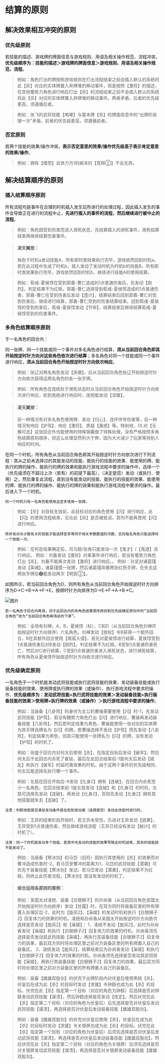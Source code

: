 # 结算的原则


## 解决效果相互冲突的原则


### 优先级原则
若技能的描述、游戏牌的牌面信息与游戏规则、用语及相关操作规范、流程冲突，**优先级顺序为：技能的描述＞游戏牌的牌面信息＞游戏规则、用语及相关操作规范、流程**。

> 例如：角色打出的牌按照游戏规则在打出流程结束之前会插入默认的系统将此【杀】对应的实体牌置入弃牌堆的移动事件，但是按照【激将】的描述，在其他蜀势力角色进行响应打出【杀】的流程结束之前不会插入默认的系统将此【杀】对应的实体牌置入弃牌堆的移动事件。两者矛盾，后者的优先级更高，须遵循后者。

> 例如：张飞的武将技能【咆哮】与基本牌【杀】的牌面信息中的“出牌阶段限一次”矛盾，前者的优先级更高，须遵循前者。


### 否定原则
若两个技能的效果/操作冲突，**表示否定意思的效果/操作优先级高于表示肯定意思的效果/操作**。

> 例如：拥有【缠怨】且体力为1的阚泽的【宽释②】不会无效。


## 解决结算顺序的原则


### 插入结算顺序原则
所有流程均是事件在合理的时机插入发生后所进行的处理过程，因此插入发生的事件会导致正在进行的流程中止，**先进行插入的事件的流程，然后继续进行被中止的流程**。

> 例如：角色因受到伤害而进入濒死状态，先结算插入的濒死事件，濒死结算结束再继续结算伤害事件。

> #### 凌天翼按：
> 角色于时机a发动技能A，所有即时类效果执行完毕，游戏依然回到时机a。若在此过程中生成了时机b，插入发动了发动时机为时机b的技能B，所有即时类效果执行完毕，游戏依然回到时机b，继续进行技能A的使用结算。

> 例如：荀彧-夏侯惇在受到郭嘉-曹仁造成的1点普通伤害后，先发动【刚烈】，判定结果不为红桃，郭嘉-曹仁选择受到荀彧-夏侯惇造成的1点普通伤害，郭嘉-曹仁在受到伤害后发动【遗计】，结算结束后回到郭嘉-曹仁的受到伤害后，继续进行结算，郭嘉-曹仁受到的伤害结算结束。回到荀彧-夏侯惇的受到伤害后，荀彧-夏侯惇发动【节命】，结算结束后继续结算荀彧-夏侯惇受到的伤害事件。


### 多角色结算顺序原则

于一名角色的回合内：

同一张牌、同一个技能或同一个事件对多名角色进行结算，**须从当前回合角色即其开始按逆时针方向对这些角色依次进行结算**；多名角色对同一个技能或同一个事件进行响应，**须从当前回合角色开始按逆时针方向依次响应**。
> 例如：张辽对两名角色发动【突袭】，应从当前回合角色张辽开始按逆时针方向依次获得这两名角色的各一张手牌。

> 例如：所有角色在庞统处于濒死状态时从当前回合角色开始按逆时针方向依次进行响应，轮到庞统进行响应时，庞统能发动【涅槃】。

> #### 凌天翼按：
> 前一种情况有对多名角色使用牌、发动【归心】、连环传导伤害等，后一种情况有响应【护驾】、响应【激将】、质疑【蛊惑】等。特别地，OL对【无懈可击】这张回合外也能使用的特殊锦囊做了特殊处理，没有严格按照多角色结算原则顺序，但这么处理显然利大于弊，因为大大减少了玩家等待别人响应的时间。

在同一个时机，所有角色从当前回合角色即其开始按逆时针方向依次进行下列流程：其从之前未选择过的其能发动的技能、能执行的技能的效果、能使用的牌、能执行的牌的操作、能执行的牌的效果和能执行游戏流程中要求的操作中，选择一个（优先级须在不超过上次（若有）的前提下最高），（决定是否）发动（或执行、使用）之，然后重复此流程，直到没有能发动的技能、能执行的技能的效果、能使用的牌、能执行的牌的操作、能执行的牌的效果和能执行游戏流程中要求的操作。最后进入下一个时机。

`同一个时机只有一名角色能使用且至多使用一张牌。`
> 例如：【杀】对目标生效前，此目标对应的角色使用【闪】进行响应，此【闪】的使用流程结束，无论此【杀】是否被抵消，其均不能再使用【闪】进行响应。

`除非发动与计数有关的技能才能选择至多等同于相关参数数值的次数，否则每名角色只能选择同一个技能一次。`
> 例如：在判定结果确定前，司马懿/张角只能发动一次【鬼才】/【鬼道】进行响应。
> 例如：刘备发动【激将】对某事件进行响应，若没有蜀势力角色打出【杀】，刘备不能再次发动【激将】进行响应。。
> 例如：孙坚对诸葛瑾发动【英魂】，诸葛瑾摸一张牌，然后诸葛瑾弃置两张红色手牌，在失去这两张手牌后❷能发动两次【明哲②】。

如图所示，若当前回合角色为D，则所有角色从当前回合角色开始按逆时针方向排序为D→C→B→A→F→E，按顺时针方向排序为D→E→F→A→B→C。

![图片](https://github.com/guiling0/sgsrule/blob/master/image/Chapter1.Section1.1.png)

`若一名角色于回合内离场，将于此回合内的多角色结算顺序原则和优先级确定原则中的“当前回合角色”改为“当前回合角色离场前的下家”。`
> 例如：全场有刘禅，A，B，夏侯惇（标），C和D（从当前回合角色刘禅开始按逆时针方向排序）六名角色。刘禅发动【放权】令B获得一个额外回合，B在其额外回合使用【南蛮入侵】，首先对夏侯惇进行结算，夏侯惇受到1点普通伤害后对B发动【刚烈】，判定结果不为红桃，B受到1点普通伤害死亡，然后对C进行结算，C受到1点普通伤害进入濒死状态，进行濒死结算，所有角色从夏侯惇开始按逆时针方向依次进行响应。


### 优先级确定原则

一名角色于一个时机能发动武将技能或执行武将技能的效果、发动装备技能或执行装备技能的效果、使用牌或执行牌的效果（或操作）、执行游戏流程中要求的操作，**优先级顺序为：发动武将技能=执行武将技能的效果＞发动装备技能=执行装备技能的效果＞使用牌=执行牌的效果（或操作）＞执行游戏流程中要求的操作**。

> 例如：当装备【八卦阵】的身份为主公的曹操需要使用【闪】时-1，先发动武将技能【护驾】，若没有魏势力角色打出【闪】进行响应，曹操再发动装备技能【八卦阵】，然后若判定结果为黑色，曹操能使用一张对应的实体牌为其手牌且牌名为【闪】的牌。若曹操选择不发动【护驾】而先发动【八卦阵】，判定结果为黑色，则其只能使用一张牌名为【闪】的牌，没有发动【护驾】的时机了。

> 例如：徐盛于回合内对何太后使用【杀】，在指定目标后发动【破军】，然后何太后于此回合内杀死了崔琰，最后在此回合结束前-1是何太后发动【戚乱】和执行【破军】的延时类效果的时机，由于这两个事件的优先级相同，何太后能选择先执行哪一个事件。

> 例如：左慈在回合开始后-9发动【化身2】拥有【连破】，在回合内杀死至少一名角色，在回合结束前-1是左慈发动【连破】和【化身2】的时机，左慈可选择先发动【连破】，再发动【化身2】，否则先发动【化身2】拥有其他技能就失去【连破】了。

`注意：判断技能是否满足发动条件是在轮到发动者（选择是否）发动此技能时进行的。`
> 例如：王异的结束阶段开始时，若王异未受伤，乐进对王异发动【骁果】，王异受到1点普通伤害，然后继续游戏流程（王异已经没有发动【秘计】的时机了）。

`注意：同一个时机能发动多个技能，若其中先发动的技能的效果导致此时机结束，其余的技能就不能发动了。`
> 例如：当装备【寒冰剑】的马岱（旧将）因执行其使用的【杀】的效果而对曹冲造成伤害时-2，若马岱至曹冲的距离为1，马岱的武将技能【潜袭】可优先于装备技能【寒冰剑】发动，若马岱发动【潜袭】，判定结果不为红桃，则终止此伤害流程，【寒冰剑】就没有发动的时机了。

> #### 综合运用各原则的案例：
> 例如：吴国太对凌统、装备【白银狮子】的孙尚香（从当前回合角色吴国太开始按逆时针方向排序）发动【甘露】时，在双方同时将装备区里的所有牌置入处理区后-2，此时为【旋风2】、【枭姬】的发动时机和执行【白银狮子2】回复体力的效果的时机，凌统和孙尚香从吴国太开始按逆时针方向依次选择是否发动【旋风2】和【枭姬】：
> 1、凌统不发动【旋风2】，此时为孙尚香发动【枭姬】和执行【白银狮子2】回复体力的效果的时机，孙尚香须先选择是否发动其武将技能【枭姬】，再执行其装备技能【白银狮子2】回复体力的效果，最后双方同时将处理区里之前对方装备区里的所有牌置入自己的装备区。
> 2、凌统发动【旋风2】，结算结束后为孙尚香发动【枭姬】和执行【白银狮子2】回复体力的效果的时机，孙尚香须先选择是否发动其武将技能【枭姬】，再执行其装备技能【白银狮子2】回复体力的效果，最后双方同时将处理区里之前对方装备区里的所有牌置入自己的装备区。

> 例如：装备【雌雄双股剑】的伏完于出牌阶段内对伏皇后使用黑桃【杀】，伏皇后在成为此【杀】的目标时发动【求援】令钟繇也成为此【杀】的目标。伏完在此【杀】指定第一个目标（对应的角色为钟繇）后选择是否对钟繇发动武将技能【谋溃】，然后钟繇选择是否发动【佐定】。然后伏完在此【杀】指定第二个目标（对应的角色为伏皇后）后先选择是否对伏皇后发动武将技能【谋溃】，再选择是否对伏皇后发动装备技能【雌雄双股剑】。

> 例如：装备【雌雄双股剑】的伏完对伏皇后使用【杀】，伏皇后在成为此【杀】的目标时发动【求援】令关银屏也成为此【杀】的目标。伏完在此【杀】指定第一个目标（对应的角色为伏皇后）后须先选择是否对伏皇后发动武将技能【谋溃】，再选择是否对伏皇后发动装备技能【雌雄双股剑】。然后伏完在此【杀】指定第二个目标（对应的角色为关银屏）后须先选择是否对关银屏发动武将技能【谋溃】，再选择是否对关银屏发动装备技能【雌雄双股剑】。